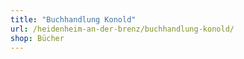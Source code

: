 ```yaml
---
title: "Buchhandlung Konold"
url: /heidenheim-an-der-brenz/buchhandlung-konold/
shop: Bücher
---
```

